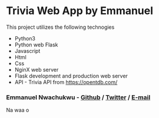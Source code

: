 # Trivia Web App by Emmanuel

This project utilizes the following technogies

- Python3
- Python web Flask
- Javascript
- Html
- Css
- NginX web server
- Flask development and production web server
- API - Trivia API from <https://opentdb.com/>

### Emmanuel Nwachukwu - [Github](https://github.com/emmanex0121) / [Twitter](https://twitter.com/PHXKHEED) / [E-mail](emmax0121@gmail.com)

Na waa o
